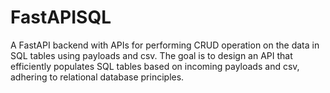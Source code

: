 # FastAPISQL
A FastAPI backend with APIs for performing CRUD operation on the data in SQL tables using payloads and csv. The goal is to design an API that efficiently populates SQL tables based on incoming payloads and csv, adhering to relational database principles.
